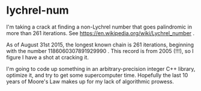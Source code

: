 # lychrel-num
I'm taking a crack at finding a non-Lychrel number that goes palindromic in more than 261 iterations. See https://en.wikipedia.org/wiki/Lychrel_number .

As of August 31st 2015, the longest known chain is 261 iterations, beginning with the number 1186060307891929990 .
This record is from 2005 (!!!), so I figure I have a shot at cracking it.

I'm going to code up something in an arbitrary-precision integer C++ library, optimize it, and try to get some supercomputer time. Hopefully the last 10 years of Moore's Law makes up for my lack of algorithmic prowess.
